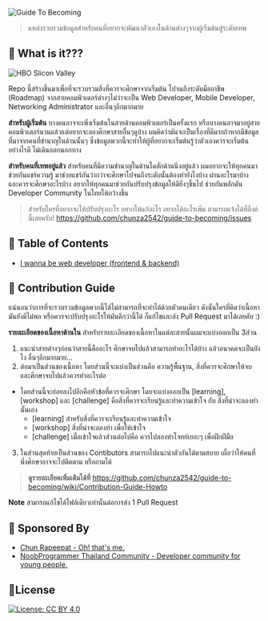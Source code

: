 ![Guide To Becoming](https://i.imgur.com/ng1MyRS.png)

> แหล่งรวบรวมข้อมูลสำหรับคนที่อยากจะพัฒนาตัวเองในด้านต่างๆจากผู้เริ่มต้นสู่ระดับเทพ

## 🚀 What is it???
![HBO Slicon Valley](https://cdn.pastemagazine.com/www/system/images/photo_albums/silicon-valley-memes/large/unspecified-6.jpg?1384968217)

Repo นี้สร้างขึ้นมาเพื่อที่จะรวบรวมสิ่งที่ควรจะศึกษาจากเริ่มต้น ไปจนถึงระดับมืออาชีพ (Roadmap) จากสายคอมพิวเตอร์ต่างๆไม่ว่าจะเป็น Web Developer, Mobile Developer, Networking Administrator และอื่นๆอีกมากมาย

**สำหรับผู้เริ่มต้น** บางคนอาจจะเพิ่งเริ่มต้นในสายด้านคอมพิวเตอร์เป็นครั้งแรก หรือบางคนอาจมาอยู่สายคอมพิวเตอร์นานแล้วแต่อยากจะลองศึกษาสายอื่นๆดูบ้าง ผมคิดว่ามันจะเป็นเรื่องที่ดีมากถ้าหากมีข้อมูลที่มาจากคนที่ชำนาญในด้านนั้นๆ ซึ่งข้อมูลพวกนี้จะทำให้ผู้ที่อยากจะเริ่มต้นรู้ว่าตัวเองควรจะเริ่มต้นอย่างไรดี ไม่เดินออกนอกทาง

**สำหรับคนที่เทพอยู่แล้ว** สำหรับคนที่มีความชำนาญในด้านใดสักด้านนึงอยู่แล้ว ผมอยากจะให้ทุกคนมาช่วยกันแชร์ความรู้ มาช่วยแชร์กันว่ากว่าจะศึกษาไปจนถึงระดับนั้นต้องทำยังไงบ้าง ผ่านอะไรมาบ้าง และควรจะศึกษาอะไรบ้าง อยากให้ทุกคนมาช่วยกันปรับปรุงข้อมูลให้ดียิ่งๆขึ้นไป ช่วยกันพลักดัน Developer Community ในไทยให้กว้างขึ้น

> สำหรับใครที่อยากจะให้ปรับปรุงอะไร อยากให้แก้อะไร อยากได้อะไรเพิ่ม สามารถแจ้งได้ที่ลิ้งค์นี้เลยครับ!
> https://github.com/chunza2542/guide-to-becoming/issues

## 🎨 Table of Contents
- [I wanna be web developer (frontend & backend)](https://github.com/chunza2542/guide-to-becoming/blob/master/I-wanna-be-web-developer.md)

## 👬 Contribution Guide
แน่นอนว่าการที่จะรวบรวมข้อมูลพวกนี้ได้ไม่สามารถที่จะทำได้ด้วยตัวคนเดียว ดังนั้นใครที่คิดว่าเนื้อหามันยังมีไม่พอ หรือควรจะปรับปรุงอะไรให้มันดีกว่านี้ได้ ก็แก้ไขและส่ง Pull Request มาได้เลยคับ :)

**รายละเอียดของเนื้อหาด้านใน** สำหรับรายละเอียดของเนื้อหาในแต่ละสายนั้นผมจะแบ่งออกเป็น 3ส่วน
1. แนะนำสายต่างๆก่อนว่าสายนี้คืออะไร ศึกษาจบไปแล้วสามารถทำอะไรได้บ้าง แล้วอนาคตจะเป็นยังไง อื่นๆอีกมากมาย...
2. ต่อมาเป็นส่วนของเนื้อหา โดยส่วนนี้จะแบ่งเป็นส่วนคือ ความรู้พื้นฐาน, สิ่งที่ควรจะศึกษาให้จบ และศึกษาจบไปแล้วควรทำอะไรต่อ
  - โดยส่วนนี้จะย่อยลงไปอีกคือหัวข้อที่ควรจะศึกษา โดยจะแบ่งออกเป็น [learning], [workshop] และ [challenge] คือสิ่งที่ควรจะเรียนรู้และทำความเข้าใจ กับ สิ่งที่น่าจะลองทำนั้นเอง
    - [learning] สำหรับสิ่งที่ควรจะเรียนรู้และทำความเข้าใจ 
    - [workshop] สิ่งที่น่าจะลองทำ เพื่อให้เข้าใจ
    - [challenge] เมื่อเข้าใจแล้วส่วนต่อไปคือ ควรไปลองทำโจทย์เยอะๆ เพื่อฝึกฝีมือ
3. ในส่วนสุดท้ายเป็นส่วนของ Contibutors สามารถไปแนะนำตัวกันได้ตามสบาย เผื่อว่าให้คนที่พึ่งศึกษาอาจจะไปติดตาม หรือถามได้

> **ดูรายละเอียดเพิ่มเติมได้ที่**
> https://github.com/chunza2542/guide-to-becoming/wiki/Contribution-Guide-Howto

**Note** สามารถแก้ไขได้ไฟล์เดียวเท่านั้นต่อการส่ง 1 Pull Request

## 👷 Sponsored By
- [Chun Rapeepat - Oh! that's me.](https://facebook.com/chun42)
- [NoobProgrammer Thailand Community - Developer community for young people.](https://www.facebook.com/groups/noobprogrammer/)


## 🚦License
[![License: CC BY 4.0](https://img.shields.io/badge/License-CC%20BY%204.0-lightgrey.svg)](https://creativecommons.org/licenses/by/4.0/)
